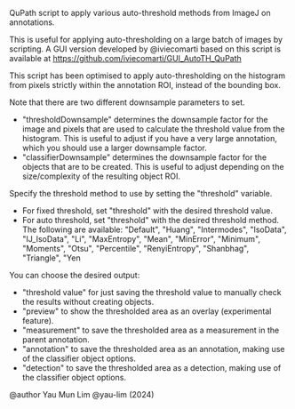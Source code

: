 QuPath script to apply various auto-threshold methods from ImageJ on annotations.

This is useful for applying auto-thresholding on a large batch of images by scripting. A GUI version developed by @iviecomarti based on this script is available at https://github.com/iviecomarti/GUI_AutoTH_QuPath

This script has been optimised to apply auto-thresholding on the histogram from pixels strictly within the annotation ROI, instead of the bounding box.

Note that there are two different downsample parameters to set.
 * "thresholdDownsample" determines the downsample factor for the image and pixels that are used to calculate the threshold value from the histogram. This is useful to adjust if you have a very large annotation, which you should use a larger downsample factor.
 * "classifierDownsample" determines the downsample factor for the objects that are to be created. This is useful to adjust depending on the size/complexity of the resulting object ROI.

Specify the threshold method to use by setting the "threshold" variable.
 * For fixed threshold, set "threshold" with the desired threshold value.
 * For auto threshold, set "threshold" with the desired threshold method. The following are available: "Default", "Huang", "Intermodes", "IsoData", "IJ_IsoData", "Li", "MaxEntropy", "Mean", "MinError", "Minimum", "Moments", "Otsu", "Percentile", "RenyiEntropy", "Shanbhag", "Triangle", "Yen

You can choose the desired output:
 * "threshold value" for just saving the threshold value to manually check the results without creating objects.
 * "preview" to show the thresholded area as an overlay (experimental feature).
 * "measurement" to save the thresholded area as a measurement in the parent annotation.
 * "annotation" to save the thresholded area as an annotation, making use of the classifier object options.
 * "detection" to save the thresholded area as a detection, making use of the classifier object options.

@author Yau Mun Lim @yau-lim (2024)

